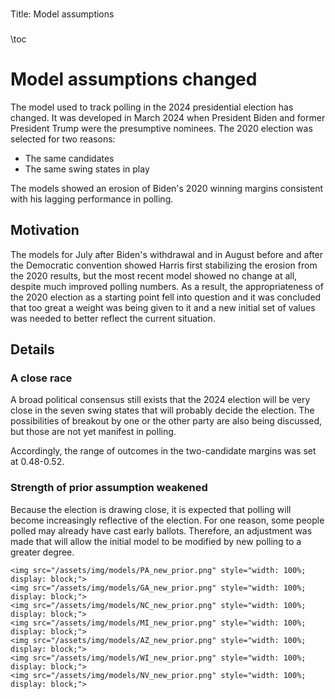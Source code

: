 ###
Title: Model assumptions
###

\toc

# Model assumptions changed

The model used to track polling in the 2024 presidential election has changed. It was developed in March 2024 when President Biden and former President Trump were the presumptive nominees. The 2020 election was selected for two reasons: 

* The same candidates
* The same swing states in play

The models showed an erosion of Biden's 2020 winning margins consistent with his lagging performance in polling.

## Motivation

The models for July after Biden's withdrawal and in August before and after the Democratic convention showed Harris first stabilizing the erosion from the 2020 results, but the most recent model showed no change at all, despite much improved polling numbers. As a result, the appropriateness of the 2020 election as a starting point fell into question and it was concluded that too great a weight was being given to it and a new initial set of values was needed to better reflect the current situation.

## Details
### A close race 
A broad political consensus still exists that the 2024 election will be very close in the seven swing states that will probably decide the election. The possibilities of breakout by one or the other party are also being discussed, but those are not yet manifest in polling.

Accordingly, the range of outcomes in the two-candidate margins was set at 0.48-0.52.

### Strength of prior assumption weakened
Because the election is drawing close, it is expected that polling will become increasingly reflective of the election. For one reason, some people polled may already have cast early ballots. Therefore, an adjustment was made that will allow the initial model to be modified by new polling to a greater degree.

~~~
<img src="/assets/img/models/PA_new_prior.png" style="width: 100%; display: block;">
<img src="/assets/img/models/GA_new_prior.png" style="width: 100%; display: block;">
<img src="/assets/img/models/NC_new_prior.png" style="width: 100%; display: block;">
<img src="/assets/img/models/MI_new_prior.png" style="width: 100%; display: block;">
<img src="/assets/img/models/AZ_new_prior.png" style="width: 100%; display: block;">
<img src="/assets/img/models/WI_new_prior.png" style="width: 100%; display: block;">
<img src="/assets/img/models/NV_new_prior.png" style="width: 100%; display: block;">
~~~